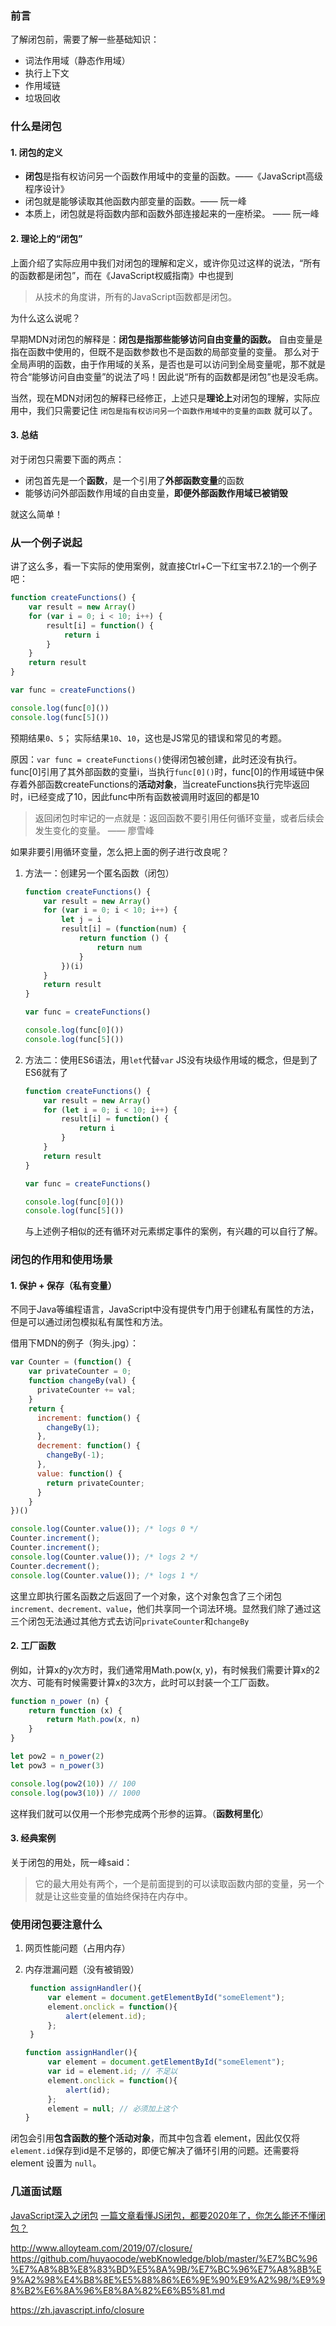 ### 前言
了解闭包前，需要了解一些基础知识：

- 词法作用域（静态作用域）
- 执行上下文
- 作用域链
- 垃圾回收

### 什么是闭包
#### 1. 闭包的定义
- **闭包**是指有权访问另一个函数作用域中的变量的函数。——《JavaScript高级程序设计》
- 闭包就是能够读取其他函数内部变量的函数。—— 阮一峰
- 本质上，闭包就是将函数内部和函数外部连接起来的一座桥梁。 —— 阮一峰

#### 2. 理论上的“闭包”
上面介绍了实际应用中我们对闭包的理解和定义，或许你见过这样的说法，“所有的函数都是闭包”，而在《JavaScript权威指南》中也提到
> 从技术的角度讲，所有的JavaScript函数都是闭包。

为什么这么说呢？

早期MDN对闭包的解释是：**闭包是指那些能够访问自由变量的函数。**
自由变量是指在函数中使用的，但既不是函数参数也不是函数的局部变量的变量。
那么对于全局声明的函数，由于作用域的关系，是否也是可以访问到全局变量呢，那不就是符合“能够访问自由变量”的说法了吗！因此说“所有的函数都是闭包”也是没毛病。

当然，现在MDN对闭包的解释已经修正，上述只是**理论上**对闭包的理解，实际应用中，我们只需要记住 `闭包是指有权访问另一个函数作用域中的变量的函数` 就可以了。

#### 3. 总结
对于闭包只需要下面的两点：
- 闭包首先是一个**函数**，是一个引用了**外部函数变量**的函数
- 能够访问外部函数作用域的自由变量，**即便外部函数作用域已被销毁**
  
就这么简单！


### 从一个例子说起
讲了这么多，看一下实际的使用案例，就直接Ctrl+C一下红宝书7.2.1的一个例子吧：

```Javascript
function createFunctions() { 
    var result = new Array()
    for (var i = 0; i < 10; i++) { 
        result[i] = function() { 
            return i
        }
    } 
    return result
}

var func = createFunctions()

console.log(func[0]())
console.log(func[5]())
```

预期结果`0`、`5`； 实际结果`10`、`10`，这也是JS常见的错误和常见的考题。

原因：`var func = createFunctions()`使得闭包被创建，此时还没有执行。func[0]引用了其外部函数的变量i，当执行`func[0]()`时，func[0]的作用域链中保存着外部函数createFunctions的**活动对象**，当createFunctions执行完毕返回时，i已经变成了10，因此func中所有函数被调用时返回的都是10

> 返回闭包时牢记的一点就是：返回函数不要引用任何循环变量，或者后续会发生变化的变量。 —— 廖雪峰

如果非要引用循环变量，怎么把上面的例子进行改良呢？

1. 方法一：创建另一个匿名函数（闭包）

   ```Javascript
   function createFunctions() { 
       var result = new Array()
       for (var i = 0; i < 10; i++) { 
           let j = i
           result[i] = (function(num) { 
               return function () {
                   return num
               }
           })(i)
       } 
       return result
   }

   var func = createFunctions()

   console.log(func[0]())
   console.log(func[5]())
   ```

2. 方法二：使用ES6语法，用`let`代替`var`
   JS没有块级作用域的概念，但是到了ES6就有了
   ```Javascript
   function createFunctions() { 
       var result = new Array()
       for (let i = 0; i < 10; i++) { 
           result[i] = function() { 
               return i
           }
       } 
       return result
   }

   var func = createFunctions()

   console.log(func[0]())
   console.log(func[5]())
   ```

   与上述例子相似的还有循环对元素绑定事件的案例，有兴趣的可以自行了解。

### 闭包的作用和使用场景
#### 1. 保护 + 保存（私有变量）
不同于Java等编程语言，JavaScript中没有提供专门用于创建私有属性的方法，但是可以通过闭包模拟私有属性和方法。
    
借用下MDN的例子（狗头.jpg）：

 ```Javascript
 var Counter = (function() {
     var privateCounter = 0;
     function changeBy(val) {
       privateCounter += val;
     }
     return {
       increment: function() {
         changeBy(1);
       },
       decrement: function() {
         changeBy(-1);
       },
       value: function() {
         return privateCounter;
       }
     }   
 })()

 console.log(Counter.value()); /* logs 0 */
 Counter.increment();
 Counter.increment();
 console.log(Counter.value()); /* logs 2 */
 Counter.decrement();
 console.log(Counter.value()); /* logs 1 */
```

这里立即执行匿名函数之后返回了一个对象，这个对象包含了三个闭包 `increment、decrement、value`，他们共享同一个词法环境。显然我们除了通过这三个闭包无法通过其他方式去访问`privateCounter`和`changeBy`

#### 2. 工厂函数
例如，计算x的y次方时，我们通常用Math.pow(x, y)，有时候我们需要计算x的2次方、可能有时候需要计算x的3次方，此时可以封装一个工厂函数。

```Javascript
function n_power (n) {
    return function (x) {
        return Math.pow(x, n)
    }
}

let pow2 = n_power(2)
let pow3 = n_power(3)

console.log(pow2(10)) // 100
console.log(pow3(10)) // 1000
```

这样我们就可以仅用一个形参完成两个形参的运算。（**函数柯里化**）

#### 3. 经典案例



关于闭包的用处，阮一峰said：
> 它的最大用处有两个，一个是前面提到的可以读取函数内部的变量，另一个就是让这些变量的值始终保持在内存中。


### 使用闭包要注意什么

1. 网页性能问题（占用内存）
2. 内存泄漏问题（没有被销毁）

   ```Javascript
    function assignHandler(){ 
        var element = document.getElementById("someElement"); 
        element.onclick = function(){ 
            alert(element.id); 
        }; 
    }
   ```

   ```Javascript
   function assignHandler(){ 
        var element = document.getElementById("someElement"); 
        var id = element.id; // 不足以
        element.onclick = function(){ 
            alert(id); 
        }; 
        element = null; // 必须加上这个
   }
   ```

闭包会引用**包含函数的整个活动对象**，而其中包含着 element，因此仅仅将`element.id`保存到id是不足够的，即便它解决了循环引用的问题。还需要将 element 设置为 `null`。


### 几道面试题


[JavaScript深入之闭包](https://github.com/mqyqingfeng/Blog/issues/9)
[一篇文章看懂JS闭包，都要2020年了，你怎么能还不懂闭包？](https://www.cnblogs.com/echolun/p/11897004.html)




http://www.alloyteam.com/2019/07/closure/
https://github.com/huyaocode/webKnowledge/blob/master/%E7%BC%96%E7%A8%8B%E8%83%BD%E5%8A%9B/%E7%BC%96%E7%A8%8B%E9%A2%98%E4%B8%8E%E5%88%86%E6%9E%90%E9%A2%98/%E9%98%B2%E6%8A%96%E8%8A%82%E6%B5%81.md

https://zh.javascript.info/closure
